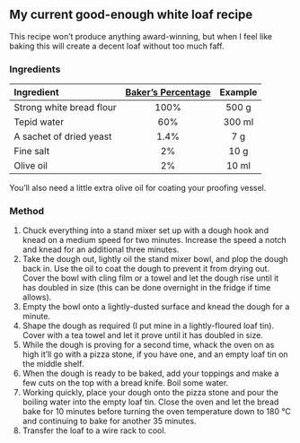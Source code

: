 <!---
  # This file is distributed under the Creative Commons Attribution 4.0
  # International License. To view a copy of this license, please visit
  # <http://creativecommons.org/licenses/by/4.0/>.

  collections: 'notes'
  description: Read Damien Dart's notes on breadmaking.
  title: Breadmaking Notes
  twigTemplate: .templates/base-note.html.twig
--->

## My current good-enough white loaf recipe

This recipe won’t produce anything award-winning, but when I feel like
baking this will create a decent loaf without too much faff.

### Ingredients

| Ingredient               | [Baker’s Percentage][] | Example |
|:-------------------------|:----------------------:|:-------:|
| Strong white bread flour |          100%          |  500 g  |
| Tepid water              |          60%           | 300 ml  |
| A sachet of dried yeast  |          1.4%          |   7 g   |
| Fine salt                |           2%           |  10 g   |
| Olive oil                |           2%           |  10 ml  |

You’ll also need a little extra olive oil for coating your proofing
vessel.

  [Baker’s Percentage]: <https://en.wikipedia.org/wiki/Baker_percentage>

### Method

1.  Chuck everything into a stand mixer set up with a dough hook and
    knead on a medium speed for two minutes. Increase the speed a notch
    and knead for an additional three minutes.
2.  Take the dough out, lightly oil the stand mixer bowl, and plop the
    dough back in. Use the oil to coat the dough to prevent it from
    drying out. Cover the bowl with cling film or a towel and let the
    dough rise until it has doubled in size (this can be done overnight
    in the fridge if time allows).
3.  Empty the bowl onto a lightly-dusted surface and knead the dough for
    a minute.
4.  Shape the dough as required (I put mine in a lightly-floured loaf
    tin). Cover with a tea towel and let it prove until it has doubled
    in size.
5.  While the dough is proving for a second time, whack the oven on as
    high it’ll go with a pizza stone, if you have one, and an empty loaf
    tin on the middle shelf.
6.  When the dough is ready to be baked, add your toppings and make a
    few cuts on the top with a bread knife. Boil some water.
7.  Working quickly, place your dough onto the pizza stone and pour the
    boiling water into the empty loaf tin. Close the oven and let the
    bread bake for 10 minutes before turning the oven temperature down
    to 180 °C and continuing to bake for another 35 minutes.
8.  Transfer the loaf to a wire rack to cool.
